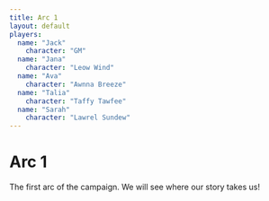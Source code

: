 ```yaml
---
title: Arc 1
layout: default
players:
  name: "Jack"
    character: "GM"
  name: "Jana"
    character: "Leow Wind"
  name: "Ava"
    character: "Awnna Breeze"
  name: "Talia"
    character: "Taffy Tawfee"
  name: "Sarah"
    character: "Lawrel Sundew"
---
```


# Arc 1
The first arc of the campaign. We will see where our story takes us!